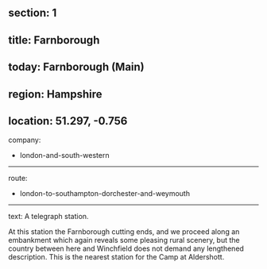 ﻿section: 1
----
title: Farnborough
----
today: Farnborough (Main)
----
region: Hampshire
----
location: 51.297, -0.756
----
company:
- london-and-south-western
----
route:
- london-to-southampton-dorchester-and-weymouth
----
text: A telegraph station.

At this station the Farnborough cutting ends, and we proceed along an embankment which again reveals some pleasing rural scenery, but the country between here and Winchfield does not demand any lengthened description. This is the nearest station for the Camp at Aldershott.
